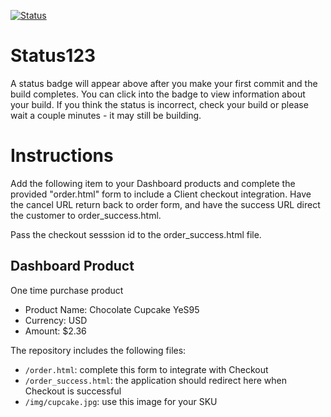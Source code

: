 [![Status](https://img.shields.io/badge/status-BUILDING%20COMMIT:%20286caa5d196d97bb26d0c51f79378a3891c770a8-yellow.svg)](https://github.com/crowdbotics-challenges/bakery_scaffold_SXMrdzO0xLyraoVx/commit/286caa5d196d97bb26d0c51f79378a3891c770a8)


# Status123

A status badge will appear above after you make your first commit and the build completes. You can click into the badge to view information about your build. If you think the status is incorrect, check your build or please wait a couple minutes - it may still be building.

# Instructions

Add the following item to your Dashboard products and complete the provided "order.html" form to include a Client checkout integration. Have the cancel URL return back to order form, and have the success URL direct the customer to order_success.html.

Pass the checkout sesssion id to the order_success.html file.

## Dashboard Product
One time purchase product
* Product Name: Chocolate Cupcake YeS95
* Currency: USD
* Amount: $2.36

The repository includes the following files:
* `/order.html`: complete this form to integrate with Checkout
* `/order_success.html`: the application should redirect here when Checkout is successful
* `/img/cupcake.jpg`: use this image for your SKU
